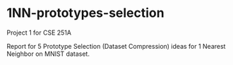 # 1NN-prototypes-selection
Project 1 for CSE 251A

Report for 5 Prototype Selection (Dataset Compression) ideas for 1 Nearest Neighbor on MNIST dataset. 
